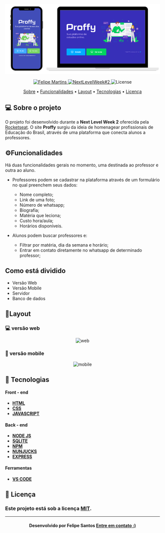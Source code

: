 <p align="center">
   <img src="https://github.com/felipesantos10/Proffy/blob/master/Layout%20do%20Proffy/Apresenta%C3%A7%C3%A3o/3.png" alt="Proffy" />
</p>

<!-- Badges -->
<p align="center">
   <a href="https://www.linkedin.com/in/luis-felipe-santos-silva-5623a8197/">
      <img alt="Felipe Martins" src="https://img.shields.io/badge/-Felipe Santos-blue?style=flat&logo=Linkedin&logoColor=bluee" />
   </a>
  <a href="https://nextlevelweek.com/episodios/discovery/1/edicao/2">
    <img alt="NextLevelWeek#2" src="https://img.shields.io/badge/Next Level Week%20-2.0-blue">
  </a>
  <img alt="License" src="https://img.shields.io/badge/license-MIT-blue">
</p>

<!-- Indice-->
<p align="center">
 <a href="#-sobre-o-projeto">Sobre</a> •
 <a href="#-Funcionalidades">Funcionalidades</a> • 
 <a href="#-Layout">Layout</a> •  
 <a href="#-Tecnologias">Tecnologias</a> • 
 <a href="#-licença">Licença</a>
</p>

<!--Sobre o projeto-->
## 💻 Sobre o projeto

O projeto foi desenvolvido durante a **Next Level Week 2** oferecida pela [Rocketseat](https://rocketseat.com.br/). O site **Proffy** surgiu da ideia de homenagear profissionais de Educação do Brasil, através de uma plataforma que conecta alunos a professores. 

<!--Funcionalidades-->
## ⚙️Funcionalidades

   Há duas funcionalidades gerais no momento, uma destinada ao professor e outra ao aluno.
-   Professores podem se cadastrar na plataforma através de um formulário no qual preenchem seus dados:
    
    -   Nome completo;
    -   Link de uma foto;
    -   Número de whatsapp;
    -   Biografia;
    -   Matéria que leciona;
    -   Custo hora/aula;
    -   Horários disponíveis.
    
-   Alunos podem buscar professores e:
    
    -   Filtrar por matéria, dia da semana e horário;
    -   Entrar em contato diretamente no whatsapp de determinado professor;


<!--Funcionalidades-->
## Como está dividido
 - Versão Web
-  Versão Mobile
-  Servidor
-  Banco de dados

<!--layout-->
## 🎨Layout

### 💻 versão web
<p align="center">
   <img src="https://github.com/felipesantos10/Proffy/blob/master/Layout%20do%20Proffy/Layout%20vers%C3%A3o%20Web/1.png" alt="web" />
</p>

### 📱 versão mobile
<p align="center">
   <img src="https://github.com/felipesantos10/Proffy/blob/master/Layout%20do%20Proffy/Layout%20vers%C3%A3o%20Mobile/2.png" alt="mobile" />
</p>

<!--layout-->
## 🚀  Tecnologias
#### Front - end
- [**HTML** ]()
- [**CSS**]()
- [**JAVASCRIPT**]()


#### Back - end
- [**NODE JS**]()
- [**SQLITE**]()
- [**NPM**]()
- [**NUNJUCKS**]()
- [**EXPRESS**]()

#### Ferramentas
- [**VS CODE**]()

<!--License session-->
## 📝 Licença
### Este projeto está sob a licença [MIT](./LICENSE).
---

<h4 align=center>Desenvolvido por Felipe Santos <a href="https://www.linkedin.com/in/luis-felipe-santos-silva-5623a8197/"> <strong>Entre em contato</strong> :)</a></a></h4>


